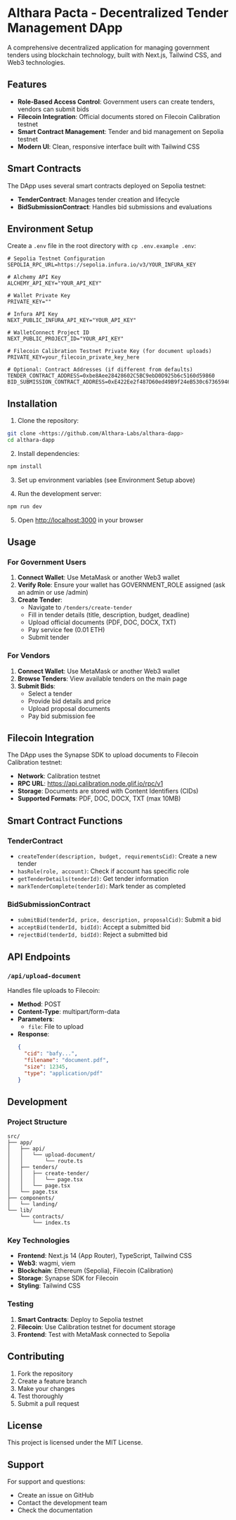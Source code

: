 # Althara Pacta - Decentralized Tender Management DApp

A comprehensive decentralized application for managing government tenders using blockchain technology, built with Next.js, Tailwind CSS, and Web3 technologies.

## Features

- **Role-Based Access Control**: Government users can create tenders, vendors can submit bids
- **Filecoin Integration**: Official documents stored on Filecoin Calibration testnet
- **Smart Contract Management**: Tender and bid management on Sepolia testnet
- **Modern UI**: Clean, responsive interface built with Tailwind CSS

## Smart Contracts

The DApp uses several smart contracts deployed on Sepolia testnet:

- **TenderContract**: Manages tender creation and lifecycle
- **BidSubmissionContract**: Handles bid submissions and evaluations

## Environment Setup

Create a `.env` file in the root directory with `cp .env.example .env`:

```env
# Sepolia Testnet Configuration
SEPOLIA_RPC_URL=https://sepolia.infura.io/v3/YOUR_INFURA_KEY

# Alchemy API Key
ALCHEMY_API_KEY="YOUR_API_KEY"

# Wallet Private Key
PRIVATE_KEY=""

# Infura API Key
NEXT_PUBLIC_INFURA_API_KEY="YOUR_API_KEY"

# WalletConnect Project ID
NEXT_PUBLIC_PROJECT_ID="YOUR_API_KEY"

# Filecoin Calibration Testnet Private Key (for document uploads)
PRIVATE_KEY=your_filecoin_private_key_here

# Optional: Contract Addresses (if different from defaults)
TENDER_CONTRACT_ADDRESS=0xbe8Aee28428602C5BC9ebD0D925b6c5160d59860
BID_SUBMISSION_CONTRACT_ADDRESS=0xE422Ee2f487D60ed49B9f24eB530c67365946e6f
```

## Installation

1. Clone the repository:
```bash
git clone <https://github.com/Althara-Labs/althara-dapp>
cd althara-dapp
```

2. Install dependencies:
```bash
npm install
```

3. Set up environment variables (see Environment Setup above)

4. Run the development server:
```bash
npm run dev
```

5. Open [http://localhost:3000](http://localhost:3000) in your browser

## Usage

### For Government Users

1. **Connect Wallet**: Use MetaMask or another Web3 wallet
2. **Verify Role**: Ensure your wallet has GOVERNMENT_ROLE assigned (ask an admin or use /admin)
3. **Create Tender**:
   - Navigate to `/tenders/create-tender`
   - Fill in tender details (title, description, budget, deadline)
   - Upload official documents (PDF, DOC, DOCX, TXT)
   - Pay service fee (0.01 ETH)
   - Submit tender

### For Vendors

1. **Connect Wallet**: Use MetaMask or another Web3 wallet
2. **Browse Tenders**: View available tenders on the main page
3. **Submit Bids**: 
   - Select a tender
   - Provide bid details and price
   - Upload proposal documents
   - Pay bid submission fee

## Filecoin Integration

The DApp uses the Synapse SDK to upload documents to Filecoin Calibration testnet:

- **Network**: Calibration testnet
- **RPC URL**: https://api.calibration.node.glif.io/rpc/v1
- **Storage**: Documents are stored with Content Identifiers (CIDs)
- **Supported Formats**: PDF, DOC, DOCX, TXT (max 10MB)

## Smart Contract Functions

### TenderContract

- `createTender(description, budget, requirementsCid)`: Create a new tender
- `hasRole(role, account)`: Check if account has specific role
- `getTenderDetails(tenderId)`: Get tender information
- `markTenderComplete(tenderId)`: Mark tender as completed

### BidSubmissionContract

- `submitBid(tenderId, price, description, proposalCid)`: Submit a bid
- `acceptBid(tenderId, bidId)`: Accept a submitted bid
- `rejectBid(tenderId, bidId)`: Reject a submitted bid

## API Endpoints

### `/api/upload-document`

Handles file uploads to Filecoin:

- **Method**: POST
- **Content-Type**: multipart/form-data
- **Parameters**: 
  - `file`: File to upload
- **Response**: 
  ```json
  {
    "cid": "bafy...",
    "filename": "document.pdf",
    "size": 12345,
    "type": "application/pdf"
  }
  ```

## Development

### Project Structure

```
src/
├── app/
│   ├── api/
│   │   └── upload-document/
│   │       └── route.ts
│   ├── tenders/
│   │   ├── create-tender/
│   │   │   └── page.tsx
│   │   └── page.tsx
│   └── page.tsx
├── components/
│   └── landing/
└── lib/
    └── contracts/
        └── index.ts
```

### Key Technologies

- **Frontend**: Next.js 14 (App Router), TypeScript, Tailwind CSS
- **Web3**: wagmi, viem
- **Blockchain**: Ethereum (Sepolia), Filecoin (Calibration)
- **Storage**: Synapse SDK for Filecoin
- **Styling**: Tailwind CSS

### Testing

1. **Smart Contracts**: Deploy to Sepolia testnet
2. **Filecoin**: Use Calibration testnet for document storage
3. **Frontend**: Test with MetaMask connected to Sepolia

## Contributing

1. Fork the repository
2. Create a feature branch
3. Make your changes
4. Test thoroughly
5. Submit a pull request

## License

This project is licensed under the MIT License.

## Support

For support and questions:
- Create an issue on GitHub
- Contact the development team
- Check the documentation

